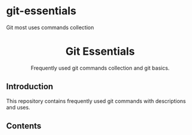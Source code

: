 # git-essentials

Git most uses commands collection

<h1 align="center">Git Essentials</h1>
<p align="center">Frequently used git commands collection and git basics.</p>

## Introduction

<p>
This repository contains frequently used git commands with descriptions and uses.
</p>

## Contents
